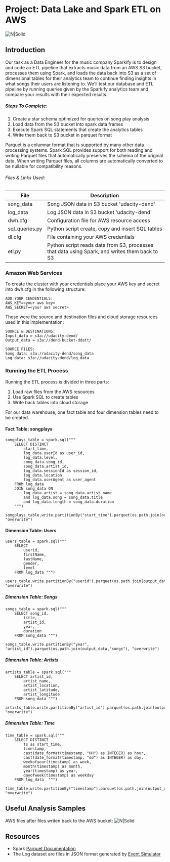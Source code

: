 # Project: Data Lake and Spark ETL on AWS

![N|Solid](https://github.com/devindatt/aws-spark-etl/blob/master/images/emr_python_spark_image.png)



## Introduction

Our task as a Data Engineer for the music company Sparkify is to design and code an ETL pipeline that extracts music data from an AWS S3 bucket, processes them using Spark, and loads the data back into S3 as a set of dimensional tables for their analytics team to continue finding insights in what songs their users are listening to. We'll test our database and ETL pipeline by running queries given by the Sparkify analytics team and compare your results with their expected results.

##### Steps To Complete:
1) Create a star schema optimized for queries on song play analysis
2) Load data from the S3 bucket into spark data frames
3) Execute Spark SQL statements that create the analytics tables
4) Write them back to S3 bucket in parquet format

Parquet is a columnar format that is supported by many other data processing systems. Spark SQL provides support for both reading and writing Parquet files that automatically preserves the schema of the original data. When writing Parquet files, all columns are automatically converted to be nullable for compatibility reasons.

###### Files & Links Used:

| File | Description |
| ------ | ------ |
| song_data | Song JSON data in S3 bucket 'udacity-dend'|
| log_data | Log JSON data in S3 bucket 'udacity-dend'|
| dwh.cfg | Configuration file for AWS resource access |
| sql_queries.py | Python script create, copy and insert SQL tables  |
| dl.cfg | File containing your AWS credentials|
| etl.py | Python script reads data from S3, processes that data using Spark, and writes them back to S3  |

### Amazon Web Services

To create the cluster with your credentials place your AWS key and secret into dwh.cfg in the following structure:
```
ADD YOUR CENDENTIALS:
AWS_KEY=<your aws key>
AWS_SECRET=<your aws secret>
```
These were the source and destination files and cloud storage resources used in this implementation: 
```
SOURCE & DESTINATIONS:
Input_data = s3a://udacity-dend/
Output_data = s3a://dend-bucket-ddatt/
```
```
SOURCE FILES:
Song data: s3a://udacity-dend/song_data
Log data: s3a://udacity-dend/log_data
```


### Running the ETL Process

Running the ETL process is divided in three parts:
1. Load raw files from the AWS resources
2. Use Spark SQL to create tables
3. Write back tables into cloud storage


For our data warehouse, one fact table and four dimension tables need to be created.

#### Fact Table: songplays
```
songplays_table = spark.sql("""
    SELECT DISTINCT 
        start_time,
        log_data.userId as user_id,
        log_data.level,
        song_data.song_id,
        song_data.artist_id,
        log_data.sessionId as session_id,
        log_data.location,
        log_data.userAgent as user_agent
    FROM log_data  
    JOIN song_data ON 
        log_data.artist = song_data.artist_name
        and log_data.song = song_data.title
        and log_data.length = song_data.duration
    """)
    
songplays_table.write.partitionBy("start_time").parquet(os.path.join(output_data,"songplays"), "overwrite")    
```

#### Dimension Table: Users
```
users_table = spark.sql("""
    SELECT 
        userid, 
        firstName,
        lastName, 
        gender, 
        level 
    FROM log_data """)
    
users_table.write.partitionBy("userid").parquet(os.path.join(output_data,"users"), "overwrite")
```

##### Dimension Table: Songs
```
songs_table = spark.sql("""
    SELECT song_id,
        title, 
        artist_id, 
        year, 
        duration 
    FROM song_data """)

songs_table.write.partitionBy("year", "artist_id").parquet(os.path.join(output_data,"songs"), "overwrite")
```
##### Dimension Table: Artists
```
artists_table = spark.sql("""
    SELECT artist_id, 
        artist_name, 
        artist_location, 
        artist_latitude, 
        artist_longitude 
    FROM song_data """)
    
artists_table.write.partitionBy("artist_id").parquet(os.path.join(output_data,"artists"), "overwrite")    
```
##### Dimension Table: Time
```
time_table = spark.sql("""
    SELECT DISTINCT 
        ts as start_time,
        timestamp,
        cast(date_format(timestamp, "HH") as INTEGER) as hour,
        cast(date_format(timestamp, "dd") as INTEGER) as day,
        weekofyear(timestamp) as week, 
        month(timestamp) as month,
        year(timestamp) as year,
        dayofweek(timestamp) as weekday
    FROM log_data  """)
    
time_table.write.partitionBy("timestamp").parquet(os.path.join(output_data,"time"), "overwrite")    
```

## Useful Analysis Samples

AWS files after files writen back to the AWS bucket:
![N|Solid](https://github.com/devindatt/aws-spark-etl/blob/master/images/aws_writing_directory.png)



## Resources
- Spark [Parquet Documentation](https://spark.apache.org/docs/latest/sql-data-sources-parquet.html)
- The Log dataset are files in JSON format generated by [Event Simulator](https://github.com/Interana/eventsim)

